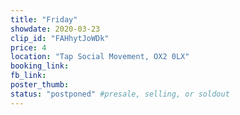 ```yaml
---
title: "Friday"
showdate: 2020-03-23
clip_id: "FAHhytJoWDk"
price: 4
location: "Tap Social Movement, OX2 0LX"
booking_link:
fb_link:
poster_thumb:
status: "postponed" #presale, selling, or soldout
---
```


